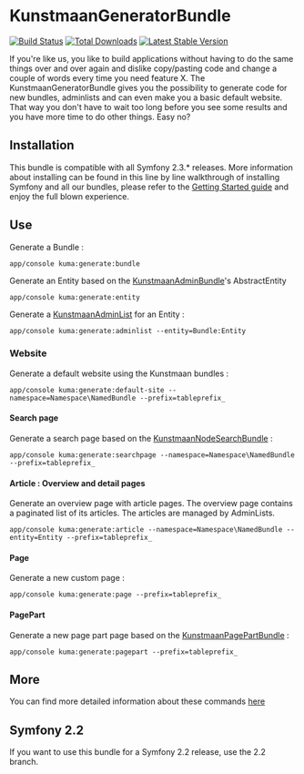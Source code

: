# KunstmaanGeneratorBundle 

[![Build Status](https://travis-ci.org/Kunstmaan/KunstmaanGeneratorBundle.png?branch=master)](http://travis-ci.org/Kunstmaan/KunstmaanGeneratorBundle)
[![Total Downloads](https://poser.pugx.org/kunstmaan/generator-bundle/downloads.png)](https://packagist.org/packages/kunstmaan/generator-bundle)
[![Latest Stable Version](https://poser.pugx.org/kunstmaan/generator-bundle/v/stable.png)](https://packagist.org/packages/kunstmaan/generator-bundle)

If you're like us, you like to build applications without having to do the same things over and over again and dislike copy/pasting code and change a couple of words every time you need feature X. The KunstmaanGeneratorBundle gives you the possibility to generate code for new bundles, adminlists and can even make you a basic default website. That way you don't have to wait too long before you see some results and you have more time to do other things. Easy no?

## Installation

This bundle is compatible with all Symfony 2.3.* releases. More information about installing can be found in this line by line walkthrough of installing Symfony and all our bundles, please refer to the [Getting Started guide](http://bundles.kunstmaan.be/doc/01_GettingStarted.html) and enjoy the full blown experience.

## Use

Generate a Bundle :

```
app/console kuma:generate:bundle
```

Generate an Entity based on the [KunstmaanAdminBundle](https://github.com/Kunstmaan/KunstmaanAdminBundle)'s AbstractEntity

```
app/console kuma:generate:entity
```

Generate a [KunstmaanAdminList](https://github.com/Kunstmaan/KunstmaanAdminListBundle) for an Entity :

```
app/console kuma:generate:adminlist --entity=Bundle:Entity
```

### Website

Generate a default website using the Kunstmaan bundles :

```
app/console kuma:generate:default-site --namespace=Namespace\NamedBundle --prefix=tableprefix_
```

#### Search page

Generate a search page based on the [KunstmaanNodeSearchBundle](https://github.com/Kunstmaan/KunstmaanNodeSearchBundle) :

```
app/console kuma:generate:searchpage --namespace=Namespace\NamedBundle --prefix=tableprefix_
```

#### Article : Overview and detail pages

Generate an overview page with article pages. The overview page contains a paginated list of its articles. The articles are managed by AdminLists.

```
app/console kuma:generate:article --namespace=Namespace\NamedBundle --entity=Entity --prefix=tableprefix_
```

#### Page

Generate a new custom page :

```
app/console kuma:generate:page --prefix=tableprefix_
```

#### PagePart

Generate a new page part page based on the [KunstmaanPagePartBundle](https://github.com/Kunstmaan/KunstmaanPagePartBundle) :

```
app/console kuma:generate:pagepart --prefix=tableprefix_
```

## More

You can find more detailed information about these commands [here](https://github.com/Kunstmaan/KunstmaanGeneratorBundle/blob/master/Resources/doc/GeneratorBundle.md)

## Symfony 2.2

If you want to use this bundle for a Symfony 2.2 release, use the 2.2 branch.
